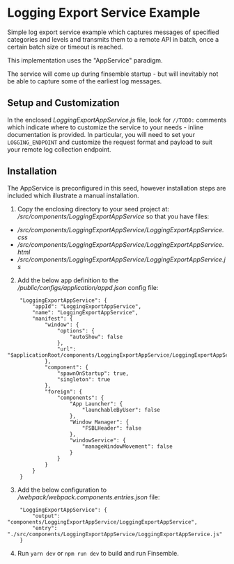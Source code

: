 # Logging Export Service Example #

Simple log export service example which captures messages of specified categories and levels and transmits them to a remote API in batch, once a certain batch size or timeout is reached.

This implementation uses the "AppService" paradigm.

The service will come up during finsemble startup - but will inevitably not be able to capture some of the earliest log messages.

## Setup and Customization ##
In the enclosed _LoggingExportAppService.js_ file, look for `//TODO:` comments which indicate where to customize the service to your needs - inline documentation is provided. In particular, you will need to set your `LOGGING_ENDPOINT` and customize the request format and payload to suit your remote log collection endpoint.

## Installation ##
The AppService is preconfigured in this seed, however installation steps are included which illustrate a manual installation.

1. Copy the enclosing directory to your seed project at: _/src/components/LoggingExportAppService_
so that you have files:
- _/src/components/LoggingExportAppService/LoggingExportAppService.css_
- _/src/components/LoggingExportAppService/LoggingExportAppService.html_
- _/src/components/LoggingExportAppService/LoggingExportAppService.js_

2. Add the below app definition to the _/public/configs/application/appd.json_ config file:
```
    "LoggingExportAppService": {
        "appId": "LoggingExportAppService",
        "name": "LoggingExportAppService",
        "manifest": {
            "window": {
                "options": {
                    "autoShow": false
                },
                "url": "$applicationRoot/components/LoggingExportAppService/LoggingExportAppService.html"
            },
            "component": {
                "spawnOnStartup": true,
                "singleton": true
            },
            "foreign": {
                "components": {
                    "App Launcher": {
                        "launchableByUser": false
                    },
                    "Window Manager": {
                        "FSBLHeader": false
                    },
                    "windowService": {
                        "manageWindowMovement": false
                    }
                }
            }
        }
    }
```
3. Add the below configuration to _/webpack/webpack.components.entries.json_ file:
```
    "LoggingExportAppService": {
        "output": "components/LoggingExportAppService/LoggingExportAppService",
        "entry": "./src/components/LoggingExportAppService/LoggingExportAppService.js"
    }
```

4. Run `yarn dev` or `npm run dev` to build and run Finsemble.
